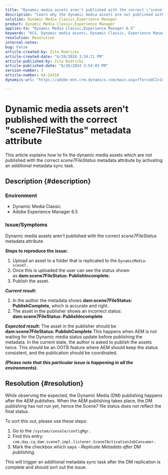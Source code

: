 ```yaml
---
title: "Dynamic media assets aren't published with the correct \"scene7FileStatus\" metadata attribute"
description: "Learn why the dynamic media assets are not published with the correct metadata attribute in the Adobe Experience Manager."
solution: Dynamic Media Classic,Experience Manager
product: Dynamic Media Classic,Experience Manager
applies-to: "Dynamic Media Classic,Experience Manager 6.5"
keywords: "KCS, Dynamic media assets, Dynamic Classic, Experience Manager, scene7FileStatus. AEM"
resolution: Resolution
internal-notes: 
bug: False
article-created-by: Zita Rodricks
article-created-date: "6/20/2024 3:34:21 PM"
article-published-by: Zita Rodricks
article-published-date: "6/26/2024 3:54:03 PM"
version-number: 3
article-number: KA-24318
dynamics-url: "https://adobe-ent.crm.dynamics.com/main.aspx?forceUCI=1&pagetype=entityrecord&etn=knowledgearticle&id=dac0478b-1a2f-ef11-840a-0022480aed6f"

---
```

# Dynamic media assets aren't published with the correct "scene7FileStatus" metadata attribute


This article explains how to fix the dynamic media assets which are not published with the correct *scene7FileStatus* metadata attribute by activating an additional metadata sync task.

## Description {#description}


### Environment

- Dynamic Media Classic
- Adobe Experience Manager 6.5


### Issue/Symptoms

Dynamic media assets aren't published with the correct *scene7FileStatus* metadata attribute

<b>Steps to reproduce the issue:</b>
1. Upload an asset to a folder that is replicated to the `DynamicMedia-scene7.`
2. Once this is uploaded the user can see the status shown as <b>dam:scene7FileStatus: PublishIncomplete.</b>
3. Publish the asset.


<b>*Current result:</b>*

1. In the author the metadata shows <b>dam:scene7FileStatus: PublishComplete, </b>which is accurate and right.
2. The asset in the publisher shows an incorrect status: <b>dam:scene7FileStatus: PublishIncomplete</b>




<b>*Expected result:</b>*
The asset in the publisher should be <b>dam:scene7FileStatus: PublishComplete</b>
This happens when AEM is not waiting for the Dynamic media status update before publishing the metadata. In the current state, the author is asked to publish the assets twice. This should be an OOTB feature where AEM should keep the status consistent, and the publication should be coordinated.



<b>*(Please note that this particular issue is happening in all the environments).</b>*


## Resolution {#resolution}


While observing the expected, the Dynamic Media (DM) publishing happens after the AEM publishes. When the AEM publishing takes place, the DM publishing has not run yet, hence the Scene7 file status does not reflect the final status.

To sort this out, please use these steps:

1. Go to the `/system/console/configMgr.`
2. Find this entry: `com.day.cq.dam.scene7.impl.listener.Scene7ActivationJobConsumer.`
3. Mark the checkbox which says - *Replicate Metadata after DM publishing*.


This will trigger an additional metadata sync task after the DM replication is complete and should sort out the issue.
